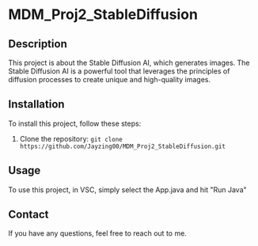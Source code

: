 # MDM_Proj2_StableDiffusion

## Description

This project is about the Stable Diffusion AI, which generates images. 
The Stable Diffusion AI is a powerful tool that leverages the principles of diffusion processes to create unique and high-quality images.

## Installation

To install this project, follow these steps:

1. Clone the repository: `git clone https://github.com/Jayzing00/MDM_Proj2_StableDiffusion.git`

## Usage

To use this project, in VSC, simply select the App.java and hit "Run Java"

## Contact

If you have any questions, feel free to reach out to me.
